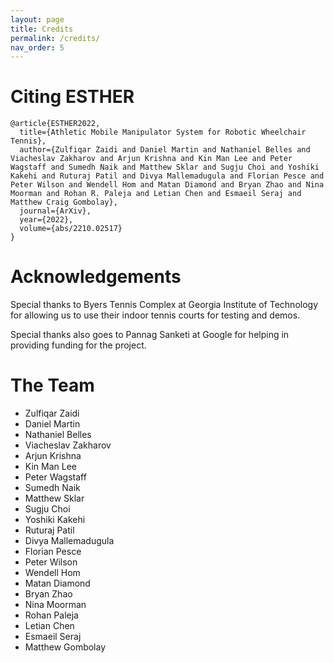 ```yaml
---
layout: page
title: Credits
permalink: /credits/
nav_order: 5
---
```


# Citing ESTHER
```
@article{ESTHER2022,
  title={Athletic Mobile Manipulator System for Robotic Wheelchair Tennis},
  author={Zulfiqar Zaidi and Daniel Martin and Nathaniel Belles and Viacheslav Zakharov and Arjun Krishna and Kin Man Lee and Peter Wagstaff and Sumedh Naik and Matthew Sklar and Sugju Choi and Yoshiki Kakehi and Ruturaj Patil and Divya Mallemadugula and Florian Pesce and Peter Wilson and Wendell Hom and Matan Diamond and Bryan Zhao and Nina Moorman and Rohan R. Paleja and Letian Chen and Esmaeil Seraj and Matthew Craig Gombolay},
  journal={ArXiv},
  year={2022},
  volume={abs/2210.02517}
}
```

# Acknowledgements

Special thanks to Byers Tennis Complex at Georgia Institute of Technology for allowing us to use their indoor tennis courts for testing and demos.

Special thanks also goes to Pannag Sanketi at Google for helping in providing funding for the project. 


# The Team

- Zulfiqar Zaidi
- Daniel Martin
- Nathaniel Belles
- Viacheslav Zakharov
- Arjun Krishna
- Kin Man Lee
- Peter Wagstaff
- Sumedh Naik
- Matthew Sklar
- Sugju Choi
- Yoshiki Kakehi
- Ruturaj Patil
- Divya Mallemadugula
- Florian Pesce
- Peter Wilson
- Wendell Hom
- Matan Diamond
- Bryan Zhao
- Nina Moorman
- Rohan Paleja
- Letian Chen
- Esmaeil Seraj
- Matthew Gombolay
